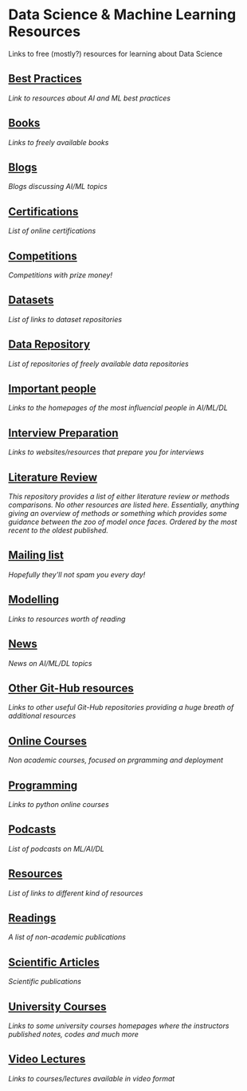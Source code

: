 # Data Science & Machine Learning Resources
Links to free (mostly?) resources for learning about Data Science

## [Best Practices](https://github.com/kyaiooiayk/Data-Science-Resources/blob/main/resources/Best%20Practices.md)
*Link to resources about AI and ML best practices*

## [Books](https://github.com/kyaiooiayk/Data-Science-Resources/blob/main/resources/Books.md)
*Links to freely available books*

## [Blogs](https://github.com/kyaiooiayk/Data-Science-Resources/blob/main/resources/Blogs.md)
*Blogs discussing AI/ML topics*

## [Certifications](https://github.com/kyaiooiayk/Data-Science-Resources/blob/main/resources//Certifications.md)
*List of online certifications*

## [Competitions](https://github.com/kyaiooiayk/Data-Science-Resources/blob/main/resources//Competitions.md)
*Competitions with prize money!*

## [Datasets](https://github.com/kyaiooiayk/Data-Science-Machine-Learning-Resources/blob/main/resources//Dataset.md)
*List of links to dataset repositories*

## [Data Repository](https://github.com/kyaiooiayk/Data-Science-Machine-Learning-Resources/blob/main/resources/DataRepository.md)
*List of repositories of freely available data repositories*

## [Important people](https://github.com/kyaiooiayk/Data-Science-Resources/blob/main/resources//Important%20People.md)
*Links to the homepages of the most influencial people in AI/ML/DL*

## [Interview Preparation](https://github.com/kyaiooiayk/Data-Science-Resources/blob/main/resources//Interview%20Preparation.md)
*Links to websites/resources that prepare you for interviews*

## [Literature Review](https://github.com/kyaiooiayk/Data-Science-Machine-Learning-Resources/tree/main/resources/Literature_Review)
*This repository provides a list of either literature review or methods comparisons. No other resources are listed here. Essentially, anything giving an overview of methods or something which provides some guidance between the zoo of model once faces. Ordered by the most recent to the oldest published.*

## [Mailing list](https://github.com/kyaiooiayk/Data-Science-Resources/blob/main/resources/Mailing%20List.md)
*Hopefully they'll not spam you every day!*

## [Modelling](https://github.com/kyaiooiayk/Data-Science-Machine-Learning-Resources/blob/mainresources//Modelling.md)
*Links to resources worth of reading*

## [News](https://github.com/kyaiooiayk/Data-Science-Resources/blob/main/resources/News.md)
*News on AI/ML/DL topics*

## [Other Git-Hub resources](https://github.com/kyaiooiayk/Data-Science-Resources/blob/main/resources//Other%20Git-Hub%20Resources.md)
*Links to other useful Git-Hub repositories providing a huge breath of additional resources*

## [Online Courses](https://github.com/kyaiooiayk/Data-Science-Resources/blob/main/resources//Online%20Courses.md)
*Non academic courses, focused on prgramming and deployment*

## [Programming](https://github.com/kyaiooiayk/Data-Science-Resources/blob/main/resources//Programming.md)
*Links to python online courses*

## [Podcasts](https://github.com/kyaiooiayk/Data-Science-Resources/blob/main/resources/Podcasts.md)
*List of podcasts on ML/AI/DL* 

## [Resources](https://github.com/kyaiooiayk/Data-Science-Resources/blob/main/resources/Resources.md)
*List of links to different kind of resources*

## [Readings](https://github.com/kyaiooiayk/Data-Science-Resources/blob/main/resources/Readings.md)
*A list of non-academic publications*

## [Scientific Articles](https://github.com/kyaiooiayk/Data-Science-Resources/blob/main/resources//Scientific%20Articles.md)
*Scientific publications*

## [University Courses](https://github.com/kyaiooiayk/Data-Science-Resources/blob/main/resources/University%20Courses.md)
*Links to some university courses homepages where the instructors published notes, codes and much more*

## [Video Lectures](https://github.com/kyaiooiayk/Data-Science-Resources/blob/main/resources/Video%20Lectures.md)
*Links to courses/lectures available in video format*
